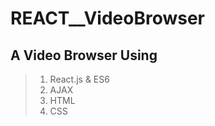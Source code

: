 # REACT\_\_VideoBrowser

## A Video Browser Using

> 1. React.js & ES6
> 1. AJAX
> 1. HTML
> 1. CSS
